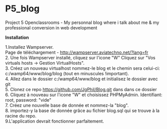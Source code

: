 # P5_blog
Project 5 Openclassrooms - My personnal blog where i talk about me &amp; my professional conversion in web development

<b>Installation</b><br>

1.Installez Wampserver.<br>
Page de téléchargement - <http://wampserver.aviatechno.net/?lang=fr> <br>
2. Une fois Wampserver installé, cliquez sur l'icone "W" Cliquez sur "Vos virtuals hosts -> Gestion VirtualHosts".<br>
3. Créez un nouveau virtualhost nommez-le blog et le chemin sera celui-ci: c:/wamp64/www/blog/blog (tout en minuscules !important).<br>
4. Allez dans le dossier c:/wamp64/www/blog et initialisez le dossier avec git  <br>
5. Clonez ce repo  <https://github.com/JgPhil/Blog.git> dans dans ce dossier<br>
6. Cliquez à nouveau sur l'icone "W" et choisissez PHPMyAdmin. Identifiant: root, password: "vide"<br>
7. Créez une nouvelle base de donnée et nommez-la "blog".  <br>
8. importez-y la base de donnée grâce au fichier blog.sql qui se trouve à la racine du repo. <br>
9.L'application devrait fonctionner parfaitement.<br>
